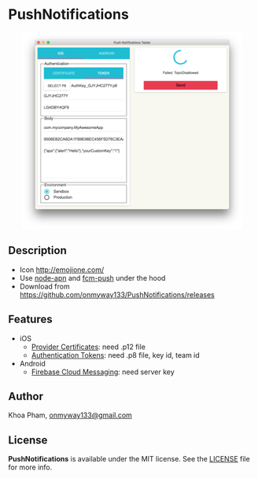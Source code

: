 # PushNotifications

<div align = "center">
<img src="Screenshots/ios.png" height="400"/>
</div>

## Description

- Icon http://emojione.com/
- Use [node-apn](https://github.com/node-apn/node-apn) and [fcm-push](https://github.com/nandarustam/fcm-push) under the hood
- Download from https://github.com/onmyway133/PushNotifications/releases

## Features

- iOS 
  - [Provider Certificates](https://developer.apple.com/library/content/documentation/NetworkingInternet/Conceptual/RemoteNotificationsPG/CommunicatingwithAPNs.html#//apple_ref/doc/uid/TP40008194-CH11-SW1): need .p12 file 
  - [Authentication Tokens](https://developer.apple.com/library/content/documentation/NetworkingInternet/Conceptual/RemoteNotificationsPG/CommunicatingwithAPNs.html#//apple_ref/doc/uid/TP40008194-CH11-SW1): need .p8 file, key id, team id
- Android 
  - [Firebase Cloud Messaging](https://firebase.google.com/docs/cloud-messaging/): need server key


## Author

Khoa Pham, onmyway133@gmail.com

## License

**PushNotifications** is available under the MIT license. See the [LICENSE](https://github.com/onmyway133/PushNotifications/blob/master/LICENSE.md) file for more info.
